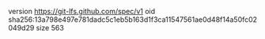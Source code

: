 version https://git-lfs.github.com/spec/v1
oid sha256:13a798e497e781dadc5c1eb5b163d1f3ca11547561ae0d48f14a50fc02049d29
size 563
